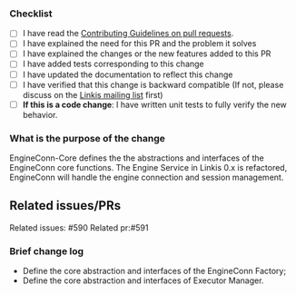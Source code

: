 <!--
Thank you for sending the PR! We appreciate you spending the time to work on these changes.
You can learn more about contributing to Apache Linkis here: https://linkis.apache.org/community/how-to-contribute
Happy contributing!
-->

### Checklist

- [ ] I have read the [Contributing Guidelines on pull requests](https://github.com/facebook/docusaurus/blob/main/CONTRIBUTING.md#pull-requests).
- [ ] I have explained the need for this PR and the problem it solves
- [ ] I have explained the changes or the new features added to this PR
- [ ] I have added tests corresponding to this change
- [ ] I have updated the documentation to reflect this change
- [ ] I have verified that this change is backward compatible (If not, please discuss on the [Linkis mailing list](https://linkis.apache.org/community/how-to-subscribe) first)
- [ ] **If this is a code change**: I have written unit tests to fully verify the new behavior.

### What is the purpose of the change

EngineConn-Core defines the the abstractions and interfaces of the EngineConn core functions.
The Engine Service in Linkis 0.x is refactored, EngineConn will handle the engine connection 
and session management.


## Related issues/PRs

Related issues: #590
Related pr:#591


### Brief change log

- Define the core abstraction and interfaces of the EngineConn Factory;
- Define the core abstraction and interfaces of Executor Manager.


<!--

Note

1. Mark the PR title as `[WIP] title` until it's ready to be reviewed.
   如果PR还未准备好被review，请在标题上添加[WIP]标识(WIP work in progress)

2. Always add/update tests for any changes unless you have a good reason.
   除非您有充分的理由，否则任何修改都需要添加/更新测试
   
3. Always update the documentation to reflect the changes made in the PR.
   始终更新文档以反映 PR 中所做的更改  
   
4. After the PR is submitted, please pay attention to the execution result of git action check. 
   If there is any failure, please adjust it in time
   PR提交后，请关注git action check 执行结果，关键的check失败时，请及时修正
   
5. Before the pr is merged, if the commit is missing, you can continue to commit the code
    在未合并前，如果提交有遗漏，您可以继续提交代码 

6. After you submit PR, you can add assistant WeChat, the WeChat QR code is 
   https://user-images.githubusercontent.com/7869972/176336986-d6b9be8f-d1d3-45f1-aa45-8e6adf5dd244.png 
   您提交pr后，可以添加助手微信，微信二维码为
   https://user-images.githubusercontent.com/7869972/176336986-d6b9be8f-d1d3-45f1-aa45-8e6adf5dd244.png

-->
